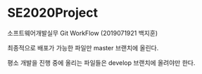 # SE2020Project
소프트웨어개발실무 Git WorkFlow (2019071921 백지훈)

최종적으로 배포가 가능한 파일만 master 브랜치에 올린다.

평소 개발을 진행 중에 올리는 파일들은 develop 브랜치에 올려야만 한다.
